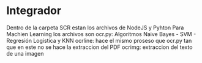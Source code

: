 # Integrador
Dentro de la carpeta SCR estan los archivos de NodeJS y Pyhton
Para Machien Learning los archivos son 
ocr.py: Algoritmos Naive Bayes - SVM - Regresión Logistica y KNN
ocrline: hace el mismo proseso que ocr.py tan que en este no se hace la extraccion del PDF
ocrimg: extraccion del texto de una imagen
